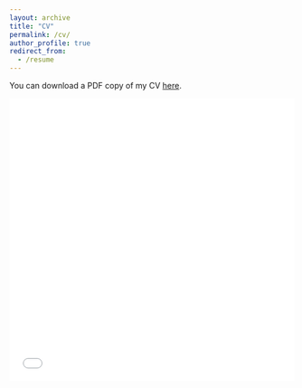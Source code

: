 ```yaml
---
layout: archive
title: "CV"
permalink: /cv/
author_profile: true
redirect_from:
  - /resume
---
```


You can download a PDF copy of my CV [here](/files/pdf/BERV_5_10_23.pdf).

<head>
  <style>
    /* Hide the iframe on screens narrower than 768px */
    @media (max-width: 768px) {
      iframe {
        display: none;
      }
    }
    /* Show the iframe on screens wider than 768px */
    @media (min-width: 769px) {
      iframe {
        width: 100%;
      }
    }
  </style>
</head>
<body>
  <div style="overflow: auto;">
    <iframe src="/files/pdf/BERV_3_19_23_web.pdf" height="500" frameborder="no" border="0" marginwidth="0" marginheight="0"></iframe>
  </div>
</body>